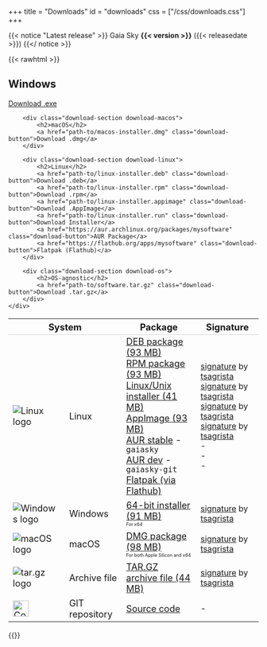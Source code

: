 +++
title = "Downloads"
id = "downloads"
css = ["/css/downloads.css"]
+++

{{< notice "Latest release" >}}
Gaia Sky **{{< version >}}** ({{< releasedate >}})
{{</ notice >}}



{{< rawhtml >}}
<div class="download-container">
        <div class="download-section download-windows">
            <h2>Windows</h2>
            <a href="path-to/windows-installer.exe" class="download-button">Download .exe</a>
        </div>
        
        <div class="download-section download-macos">
            <h2>macOS</h2>
            <a href="path-to/macos-installer.dmg" class="download-button">Download .dmg</a>
        </div>
        
        <div class="download-section download-linux">
            <h2>Linux</h2>
            <a href="path-to/linux-installer.deb" class="download-button">Download .deb</a>
            <a href="path-to/linux-installer.rpm" class="download-button">Download .rpm</a>
            <a href="path-to/linux-installer.appimage" class="download-button">Download .AppImage</a>
            <a href="path-to/linux-installer.run" class="download-button">Download Installer</a>
            <a href="https://aur.archlinux.org/packages/mysoftware" class="download-button">AUR Package</a>
            <a href="https://flathub.org/apps/mysoftware" class="download-button">Flatpak (Flathub)</a>
        </div>
        
        <div class="download-section download-os">
            <h2>OS-agnostic</h2>
            <a href="path-to/software.tar.gz" class="download-button">Download .tar.gz</a>
        </div>
    </div>

<table cellspacing="10" cellpadding="10"
  style="border-collapse: collapse; width: 100%; font-size: 1.3em">

  <thead>
    <tr style="border-bottom: 1pt solid lightgray;">
      <th colspan="2">System</th>
      <th>Package</th>
      <th>Signature</th>
    </tr>
  </thead>

  <tbody>
    <tr class="spaceUnder">
      <td style="vertical-align: middle;"><img alt="Linux logo"
        src="https://www.zah.uni-heidelberg.de/fileadmin/user_upload/gaia/gaiasandbox/img/os/linux.png" /></td>
      <td>Linux</td>
      <td><a href="https://gaia.ari.uni-heidelberg.de/gaiasky/releases/latest/gaiasky_linux_3_6_6.deb">DEB package (93 MB)</a><br />
        <a href="https://gaia.ari.uni-heidelberg.de/gaiasky/releases/latest/gaiasky_linux_3_6_6.rpm">RPM  package (93 MB)</a><br />
        <a href="https://gaia.ari.uni-heidelberg.de/gaiasky/releases/latest/gaiasky_linux_3_6_6.sh">Linux/Unix installer (41 MB)</a><br />
        <a href="https://gaia.ari.uni-heidelberg.de/gaiasky/releases/latest/gaiasky_3.6.6.caf73d2de_x86_64.appimage">AppImage (93 MB)</a><br />
        <a href="https://aur.archlinux.org/packages/gaiasky/">AUR stable</a> - <code>gaiasky</code><br />
        <a href="https://aur.archlinux.org/packages/gaiasky-git/">AUR dev</a> - <code>gaiasky-git</code><br />
        <a href="https://flathub.org/apps/details/de.uni_heidelberg.zah.GaiaSky">Flatpak (via Flathub)</a>
      </td>
      <td><span style="font-size: 0.9em;"><a href="https://gaia.ari.uni-heidelberg.de/gaiasky/releases/latest/gaiasky_linux_3_6_6.deb.sig">signature</a> by <a href="https://keyserver.ubuntu.com/pks/lookup?search=0x448C2B189756743013D5F7C22FD2A59C1D734C1F&fingerprint=on&op=index">tsagrista</a></span><br />
        <span style="font-size: 0.9em;"><a href="https://gaia.ari.uni-heidelberg.de/gaiasky/releases/latest/gaiasky_linux_3_6_6.rpm.sig">signature</a> by <a href="https://keyserver.ubuntu.com/pks/lookup?search=0x448C2B189756743013D5F7C22FD2A59C1D734C1F&fingerprint=on&op=index">tsagrista</a></span><br />
        <span style="font-size: 0.9em;"><a href="https://gaia.ari.uni-heidelberg.de/gaiasky/releases/latest/gaiasky_linux_3_6_6.sh.sig">signature</a> by <a href="https://keyserver.ubuntu.com/pks/lookup?search=0x448C2B189756743013D5F7C22FD2A59C1D734C1F&fingerprint=on&op=index">tsagrista</a></span><br />
        <span style="font-size: 0.9em;"><a href="https://gaia.ari.uni-heidelberg.de/gaiasky/releases/latest/gaiasky_3.6.6.caf73d2de_x86_64.appimage.sig">signature</a> by <a href="https://keyserver.ubuntu.com/pks/lookup?search=0x448C2B189756743013D5F7C22FD2A59C1D734C1F&fingerprint=on&op=index">tsagrista</a></span><br />
        <span style="font-size: 0.9em;">-</span><br />
        <span style="font-size: 0.9em;">-</span><br />
        <span style="font-size: 0.9em;">-</span>
      </td>
    </tr>
    <tr class="spaceUnder">
      <td style="vertical-align: middle;"><img alt="Windows logo"
        src="https://www.zah.uni-heidelberg.de/fileadmin/user_upload/gaia/gaiasandbox/img/os/windows.png" /></td>
      <td>Windows</td>
      <td><a href="https://gaia.ari.uni-heidelberg.de/gaiasky/releases/latest/gaiasky_windows-x64_3_6_6.exe">64-bit installer (91 MB)</a><br/><span style="font-size: 9px">For x64</span></td>
      <td>
        <span style="font-size: 0.9em;"><a href="https://gaia.ari.uni-heidelberg.de/gaiasky/releases/latest/gaiasky_windows-x64_3_6_6.exe.sig">signature</a> by <a href="https://keyserver.ubuntu.com/pks/lookup?search=0x448C2B189756743013D5F7C22FD2A59C1D734C1F&fingerprint=on&op=index">tsagrista</a></span><br />
      </td>
    </tr>
    <tr class="spaceUnder">
      <td style="vertical-align: middle;"><img alt="macOS logo"
        src="https://www.zah.uni-heidelberg.de/fileadmin/user_upload/gaia/gaiasandbox/img/os/osx.png" /></td>
      <td>macOS</td>
      <td><a href="https://gaia.ari.uni-heidelberg.de/gaiasky/releases/latest/gaiasky_macos_3_6_6.dmg">DMG package (98 MB)</a><br/><span style="font-size: 9px">For both Apple Silicon and x64</span></td>
      <td>
        <span style="font-size: 0.9em;"><a href="https://gaia.ari.uni-heidelberg.de/gaiasky/releases/latest/gaiasky_macos_3_6_6.dmg.sig">signature</a> by <a href="https://keyserver.ubuntu.com/pks/lookup?search=0x448C2B189756743013D5F7C22FD2A59C1D734C1F&fingerprint=on&op=index">tsagrista</a></span><br />
      </td>
    </tr>
    <tr class="spaceUnder">
      <td style="vertical-align: middle;"><img alt="tar.gz logo"
        src="https://www.zah.uni-heidelberg.de/fileadmin/user_upload/gaia/gaiasandbox/img/os/tgz.png" /></td>
      <td>Archive file</td>
      <td><a href="https://gaia.ari.uni-heidelberg.de/gaiasky/releases/latest/gaiasky-3.6.6.caf73d2de.tar.gz">TAR.GZ archive file (44 MB)</a></td>
      <td>
        <span style="font-size: 0.9em;"><a href="https://gaia.ari.uni-heidelberg.de/gaiasky/releases/latest/gaiasky-3.6.6.caf73d2de.tar.gz.sig">signature</a> by <a href="https://keyserver.ubuntu.com/pks/lookup?search=0x448C2B189756743013D5F7C22FD2A59C1D734C1F&fingerprint=on&op=index">tsagrista</a></span><br />
      </td>
    </tr>
    <tr class="spaceUnder">
      <td style="vertical-align: middle;"><img alt="Codeberg logo"
        src="https://www.zah.uni-heidelberg.de/fileadmin/user_upload/gaia/gaiasandbox/img/os/codeberg.svg" style="width: 32px;" /></td>
      <td>GIT repository</td>
      <td><a href="https://codeberg.org/gaiasky/gaiasky/" class="external-link" target="_blank" title="Opens in a new window">Source
        code</a></td>
      <td>
        <span style="font-size: 0.9em;">-</span>
      </td>
    </tr>
  </tbody>
</table>
{{</ rawhtml >}}
